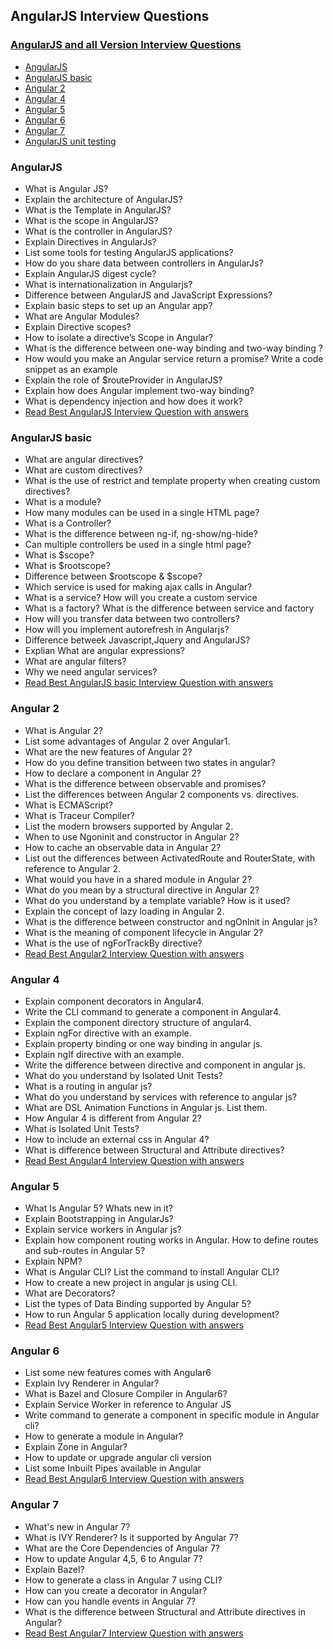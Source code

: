 ## AngularJS Interview Questions

### [AngularJS and all Version Interview Questions](#angularjs-and-all-version-interview-questions)

 - [AngularJS](#angularjs)
 - [AngularJS basic](#angularjs-basic)
 - [Angular 2](#angular-2)
 - [Angular 4](#angular-4)
 - [Angular 5](#angular-5)
 - [Angular 6](#angular-6)
 - [Angular 7](#angular-7)
 - [AngularJS unit testing](#angularjs-unit-testing)
 
 ### AngularJS
 
 * What is Angular JS?
 * Explain the architecture of AngularJS?
 * What is the Template in AngularJS?
 * What is the scope in AngularJS?
 * What is the controller in AngularJS?
 * Explain Directives in AngularJs?
 * List some tools for testing AngularJS applications?
 * How do you share data between controllers in AngularJs?
 * Explain AngularJS digest cycle?
 * What is internationalization in Angularjs?
 * Difference between AngularJS and JavaScript Expressions?
 * Explain basic steps to set up an Angular app?
 * What are Angular Modules?
 * Explain Directive scopes?
 * How to isolate a directive’s Scope in Angular?
 * What is the difference between one-way binding and two-way binding ?
 * How would you make an Angular service return a promise? Write a code snippet as an example
 * Explain the role of $routeProvider in AngularJS?
 * Explain how does Angular implement two-way binding?
 * What is dependency injection and how does it work?
 * [Read Best AngularJS Interview Question with answers](https://www.onlineinterviewquestions.com/angular-js-interview-questions/)
 
 ### AngularJS basic
 
* What are angular directives?
* What are custom directives?
* What is the use of restrict and template property when creating custom directives?
* What is a module?
* How many modules can be used in a single HTML page?
* What is a Controller?
* What is the difference between ng-if, ng-show/ng-hide?
* Can multiple controllers be used in a single html page?
* What is $scope?
* What is $rootscope?
* Difference between $rootscope & $scope?
* Which service is used for making ajax calls in Angular?
* What is a service? How will you create a custom service
* What is a factory? What is the difference between service and factory
* How will you transfer data between two controllers?
* How will you implement autorefresh in Angularjs?
* Difference betweek Javascript,Jquery and AngularJS?
* Explian What are angular expressions?
* What are angular filters?
* Why we need angular services?
* [Read Best AngularJS basic Interview Question with answers](https://www.onlineinterviewquestions.com/angularjs-basic-interview-questions/)

### Angular 2

* What is Angular 2?
* List some advantages of Angular 2 over Angular1.
* What are the new features of Angular 2?
* How do you define transition between two states in angular?
* How to declare a component in Angular 2?
* What is the difference between observable and promises?
* List the differences between Angular 2 components vs. directives.
* What is ECMAScript?
* What is Traceur Compiler?
* List the modern browsers supported by Angular 2.
* When to use Ngoninit and constructor in Angular 2?
* How to cache an observable data in Angular 2?
* List out the differences between ActivatedRoute and RouterState, with reference to Angular 2.
* What would you have in a shared module in Angular 2?
* What do you mean by a structural directive in Angular 2?
* What do you understand by a template variable? How is it used?
* Explain the concept of lazy loading in Angular 2.
* What is the difference between constructor and ngOnlnit in Angular js?
* What is the meaning of component lifecycle in Angular 2?
* What is the use of ngForTrackBy directive?
* [Read Best Angular2 Interview Question with answers](https://www.onlineinterviewquestions.com/angular2-interview-questions/)

### Angular 4

* Explain component decorators in Angular4.
* Write the CLI command to generate a component in Angular4.
* Explain the component directory structure of angular4.
* Explain ngFor directive with an example.
* Explain property binding or one way binding in angular js.
* Explain ngIf directive with an example.
* Write the difference between directive and component in angular js.
* What do you understand by Isolated Unit Tests?
* What is a routing in angular js?
* What do you understand by services with reference to angular js?
* What are DSL Animation Functions in Angular js. List them.
* How Angular 4 is different from Angular 2?
* What is Isolated Unit Tests?
* How to include an external css in Angular 4?
* What is difference between Structural and Attribute directives?
* [Read Best Angular4 Interview Question with answers](https://www.onlineinterviewquestions.com/angularjs-interview-questions/)

### Angular 5

* What Is Angular 5? Whats new in it?
* Explain Bootstrapping in AngularJs?
* Explain service workers in Angular js?
* Explain how component routing works in Angular. How to define routes and sub-routes in Angular 5?
* Explain NPM?
* What is Angular CLI? List the command to install Angular CLI?
* How to create a new project in angular js using CLI.
* What are Decorators?
* List the types of Data Binding supported by Angular 5?
* How to run Angular 5 application locally during development?
* [Read Best Angular5 Interview Question with answers](https://www.onlineinterviewquestions.com/angular-5-interview-questions/)

### Angular 6

* List some new features comes with Angular6
* Explain Ivy Renderer in Angular?
* What is Bazel and Closure Compiler in Angular6?
* Explain Service Worker in reference to Angular JS
* Write command to generate a component in specific module in Angular cli?
* How to generate a module in Angular?
* Explain Zone in Angular?
* How to update or upgrade angular cli version
* List some Inbuilt Pipes available in Angular
* [Read Best Angular6 Interview Question with answers](https://www.onlineinterviewquestions.com/angular6-interview-questions/)

### Angular 7

* What's new in Angular 7?
* What is IVY Renderer? Is it supported by Angular 7?
* What are the Core Dependencies of Angular 7?
* How to update Angular 4,5, 6 to Angular 7?
* Explain Bazel?
* How to generate a class in Angular 7 using CLI?
* How can you create a decorator in Angular?
* How can you handle events in Angular 7?
* What is the difference between Structural and Attribute directives in Angular?
* [Read Best Angular7 Interview Question with answers](https://www.onlineinterviewquestions.com/angular-7-interview-questions/)

